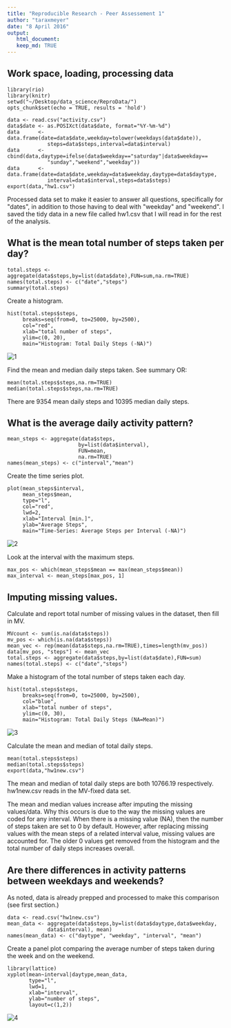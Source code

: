 ```yaml
---
title: "Reproducible Research - Peer Assessement 1"
author: "taraxmeyer"
date: "8 April 2016"
output: 
   html_document:
   keep_md: TRUE
---
```

## Work space, loading, processing data
```{r load data}
library(rio)
library(knitr)
setwd("~/Desktop/data_science/ReproData/")
opts_chunk$set(echo = TRUE, results = 'hold')

data <- read.csv("activity.csv")
data$date <- as.POSIXct(data$date, format="%Y-%m-%d")
data      <- data.frame(date=data$date,weekday=tolower(weekdays(data$date)),
             steps=data$steps,interval=data$interval) 
data      <- cbind(data,daytype=ifelse(data$weekday=="saturday"|data$weekday==
             "sunday","weekend","weekday"))
data      <- data.frame(date=data$date,weekday=data$weekday,daytype=data$daytype, 
             interval=data$interval,steps=data$steps)
export(data,"hw1.csv")
```

Processed data set to make it easier to answer all questions, specifically for "dates", 
in addition to those having to deal with "weekday" and "weekend". I saved the tidy data 
in a new file called hw1.csv that I will read in for the rest of the analysis. 

## What is the mean total number of steps taken per day?
```{r total steps}
total.steps <- aggregate(data$steps,by=list(data$date),FUN=sum,na.rm=TRUE) 
names(total.steps) <- c("date","steps") 
summary(total.steps)
```

Create a histogram. 
```{r hist ts}
hist(total.steps$steps, 
     breaks=seq(from=0, to=25000, by=2500),
     col="red", 
     xlab="total number of steps", 
     ylim=c(0, 20), 
     main="Histogram: Total Daily Steps (-NA)")
```
![1](https://github.com/taraxmeyer/ReproData_PA1/blob/master/figure/PA1-1.png)

Find the mean and median daily steps taken. See summary OR:
```{r ts mm}
mean(total.steps$steps,na.rm=TRUE)
median(total.steps$steps,na.rm=TRUE)
```
There are 9354 mean daily steps and 10395 median daily steps. 

## What is the average daily activity pattern? 
```{r avg daily}
mean_steps <- aggregate(data$steps, 
                       by=list(data$interval), 
                       FUN=mean, 
                       na.rm=TRUE) 
names(mean_steps) <- c("interval","mean") 
```
Create the time series plot. 
```{r avg step int}
plot(mean_steps$interval, 
     mean_steps$mean, 
     type="l", 
     col="red", 
     lwd=2, 
     xlab="Interval [min.]", 
     ylab="Average Steps", 
     main="Time-Series: Average Steps per Interval (-NA)")
```
![2](https://github.com/taraxmeyer/ReproData_PA1/blob/master/figure/PA1-2.png)

Look at the interval with the maximum steps.
```{r max int}
max_pos <- which(mean_steps$mean == max(mean_steps$mean)) 
max_interval <- mean_steps[max_pos, 1] 
```

## Imputing missing values. 

Calculate and report total number of missing values in the dataset, then fill in
MV. 
```{r MV}
MVcount <- sum(is.na(data$steps))
mv_pos <- which(is.na(data$steps))
mean_vec <- rep(mean(data$steps,na.rm=TRUE),times=length(mv_pos))
data[mv_pos, "steps"] <- mean_vec 
total.steps <- aggregate(data$steps,by=list(data$date),FUN=sum)
names(total.steps) <- c("date","steps")
```
Make a histogram of the total number of steps taken each day.
```{r MV histogram, results="hide"}
hist(total.steps$steps, 
     breaks=seq(from=0, to=25000, by=2500),
     col="blue", 
     xlab="total number of steps", 
     ylim=c(0, 30), 
     main="Histogram: Total Daily Steps (NA=Mean)")
```
![3](https://github.com/taraxmeyer/ReproData_PA1/blob/master/figure/PA1-3.png)

Calculate the mean and median of total daily steps.
```{r mean and median total steps}
mean(total.steps$steps) 
median(total.steps$steps) 
export(data,"hw1new.csv")
```
The mean and median of total daily steps are both 10766.19 respectively. 
hw1new.csv reads in the MV-fixed data set. 

The mean and median values increase after imputing the missing values/data. Why
this occurs is due to the way the missing values are coded for any interval. 
When there is a missing value (NA), then the number of steps taken are set to 
0 by default. However, after replacing missing values with the mean steps of 
a related interval value, missing values are accounted for. The older 0 values
get removed from the histogram and the total number of daily steps increases
overall. 

## Are there differences in activity patterns between weekdays and weekends?
As noted, data is already prepped and processed to make this comparison (see 
first section.)
```{r days}
data <- read.csv("hw1new.csv")
mean_data <- aggregate(data$steps,by=list(data$daytype,data$weekday,
             data$interval), mean) 
names(mean_data) <- c("daytype", "weekday", "interval", "mean") 
```
Create a panel plot comparing the average number of steps taken during 
the week and on the weekend. 
```{r lattice}
library(lattice)
xyplot(mean~interval|daytype,mean_data, 
       type="l", 
       lwd=1, 
       xlab="interval", 
       ylab="number of steps", 
       layout=c(1,2))
```
![4](https://github.com/taraxmeyer/ReproData_PA1/blob/master/figure/PA1-4.png)
